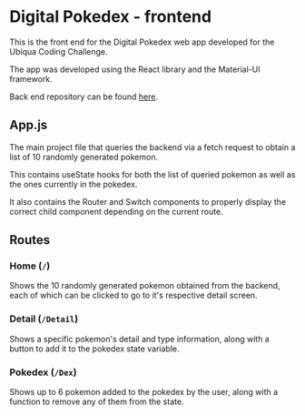 # Digital Pokedex - frontend

This is the front end for the Digital Pokedex web app developed for the Ubiqua Coding Challenge.

The app was developed using the React library and the Material-UI framework.

Back end repository can be found [here](https://github.com/apovedam/pokedex-backend).

## App.js

The main project file that queries the backend via a fetch request to obtain a list of 10 randomly generated pokemon.

This contains useState hooks for both the list of queried pokemon as well as the ones currently in the pokedex.

It also contains the Router and Switch components to properly display the correct child component depending on the current route.

## Routes

### Home (`/`)

Shows the 10 randomly generated pokemon obtained from the backend, each of which can be clicked to go to it's respective detail screen.

### Detail (`/Detail`)

Shows a specific pokemon's detail and type information, along with a button to add it to the pokedex state variable.

### Pokedex (`/Dex`)

Shows up to 6 pokemon added to the pokedex by the user, along with a function to remove any of them from the state.
